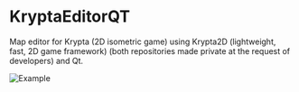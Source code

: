 KryptaEditorQT
==============

Map editor for Krypta (2D isometric game) using Krypta2D (lightweight, fast, 2D game framework) (both repositories made private at the request of developers) and Qt.

![Example](screenshots/example.gif)
